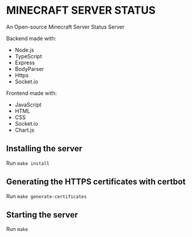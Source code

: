 # MINECRAFT SERVER STATUS

An Open-source Minecraft Server Status Server

Backend made with:
- Node.js
- TypeScript
- Express
- BodyParser
- Https
- Socket.io

Frontend made with:
- JavaScript
- HTML
- CSS
- Socket.io
- Chart.js

## Installing the server

Run `make install`

## Generating the HTTPS certificates with certbot

Run `make generate-certificates`

## Starting the server

Run `make`